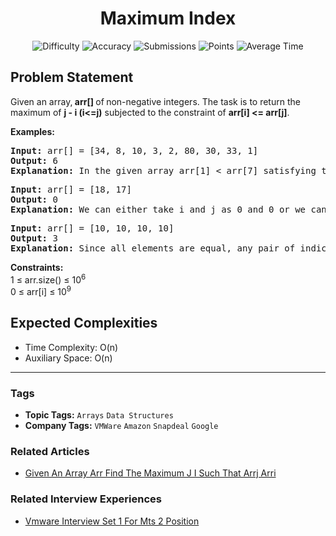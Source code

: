 <h1 align="center">Maximum Index</h1>

<p align="center">
  <img alt="Difficulty" title="Difficulty" src="https://custom-icon-badges.demolab.com/badge/Difficulty: Medium-1F222E?style=for-the-badge&logoColor=white&logo=fire"/>
  <img alt="Accuracy" title="Accuracy" src="https://custom-icon-badges.demolab.com/badge/Accuracy: 13.46%25-1F222E?style=for-the-badge&logoColor=white&logo=target"/>
  <img alt="Submissions" title="Submissions" src="https://custom-icon-badges.demolab.com/badge/Submissions: 216K+-1F222E?style=for-the-badge&logoColor=white&logo=repo"/>
  <img alt="Points" title="Points" src="https://custom-icon-badges.demolab.com/badge/Points: 4-1F222E?style=for-the-badge&logoColor=white&logo=award"/>
  <img alt="Average Time" title="Average Time" src="https://custom-icon-badges.demolab.com/badge/Average%20Time: N/A-1F222E?style=for-the-badge&logoColor=white&logo=clock"/>
</p>

## Problem Statement

Given an array,<b> arr[] </b>of<b> </b>non-negative integers. The task is to return the maximum of <b>j - i (i<=j)</b> subjected to the constraint of <b>arr[i] <= arr[j]</b>.

<b>Examples:</b>

<pre><b>Input: </b>arr[] = [34, 8, 10, 3, 2, 80, 30, 33, 1]<br><b>Output: </b>6<br><b>Explanation: </b>In the given array arr[1] < arr[7] satisfying the required condition (arr[i] <= arr[j]) thus giving the maximum difference of j - i which is 7-1 = 6.</pre>

<pre><b>Input: </b>arr[] = [18, 17]<br><b>Output: </b>0<br><b>Explanation:</b> We can either take i and j as 0 and 0 or we cantake 1 and 1 both give the same result 0.</pre>

<pre><b>Input: </b>arr[] = [10, 10, 10, 10]<br><b>Output: </b>3<br><b>Explanation:</b> Since all elements are equal, any pair of indices will satisfy the condition arr[i] <= arr[j]. The maximum difference is between j = 3 and i = 0, resulting in j - i = 3.</pre>

<b>Constraints:</b><br>1 ≤ arr.size() ≤ 10<sup>6</sup><br>0 ≤ arr[i] ≤ 10<sup>9</sup>

## Expected Complexities
- Time Complexity: O(n)
- Auxiliary Space: O(n)

<hr>

### Tags
- **Topic Tags:** `Arrays` `Data Structures`
- **Company Tags:** `VMWare` `Amazon` `Snapdeal` `Google`

### Related Articles
- [Given An Array Arr Find The Maximum J I Such That Arrj Arri](https://www.geeksforgeeks.org/given-an-array-arr-find-the-maximum-j-i-such-that-arrj-arri/)

### Related Interview Experiences
- [Vmware Interview Set 1 For Mts 2 Position](https://www.geeksforgeeks.org/vmware-interview-set-1-for-mts-2-position/)

